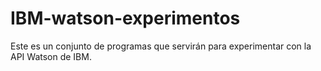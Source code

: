 # IBM-watson-experimentos
Este es un conjunto de programas que servirán para experimentar con la API Watson de IBM.
